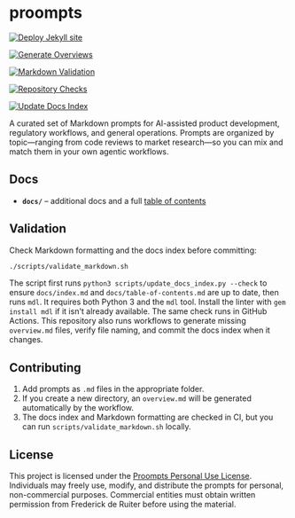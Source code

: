 # proompts

[![Deploy Jekyll site](https://github.com/fderuiter/proompts/actions/workflows/deploy-pages.yml/badge.svg)](https://github.com/fderuiter/proompts/actions/workflows/deploy-pages.yml)

[![Generate Overviews](https://github.com/fderuiter/proompts/actions/workflows/generate-overviews.yml/badge.svg)](https://github.com/fderuiter/proompts/actions/workflows/generate-overviews.yml)

[![Markdown Validation](https://github.com/fderuiter/proompts/actions/workflows/markdown-validation.yml/badge.svg)](https://github.com/fderuiter/proompts/actions/workflows/markdown-validation.yml)

[![Repository Checks](https://github.com/fderuiter/proompts/actions/workflows/repo-checks.yml/badge.svg)](https://github.com/fderuiter/proompts/actions/workflows/repo-checks.yml)

[![Update Docs Index](https://github.com/fderuiter/proompts/actions/workflows/update-docs.yml/badge.svg)](https://github.com/fderuiter/proompts/actions/workflows/update-docs.yml)

A curated set of Markdown prompts for AI-assisted product development, regulatory workflows, and general operations. Prompts are organized by topic—ranging from code reviews to market research—so you can mix and match them in your own agentic workflows.

## Docs

- **`docs/`** – additional docs and a full [table of contents](docs/index.md)

## Validation

Check Markdown formatting and the docs index before committing:

```bash
./scripts/validate_markdown.sh
```

The script first runs `python3 scripts/update_docs_index.py --check` to ensure
`docs/index.md` and `docs/table-of-contents.md` are up to date, then runs `mdl`.
It requires both Python 3 and the `mdl` tool. Install the linter with
`gem install mdl` if it isn't already available. The same check runs in GitHub
Actions.
This repository also runs workflows to generate missing `overview.md` files, verify file naming, and commit the docs index when it changes.

## Contributing

1. Add prompts as `.md` files in the appropriate folder.
1. If you create a new directory, an `overview.md` will be generated automatically by the workflow.
1. The docs index and Markdown formatting are checked in CI, but you can run `scripts/validate_markdown.sh` locally.

## License

This project is licensed under the [Proompts Personal Use License](LICENSE.md).
Individuals may freely use, modify, and distribute the prompts for personal,
non-commercial purposes. Commercial entities must obtain written permission
from Frederick de Ruiter before using the material.
